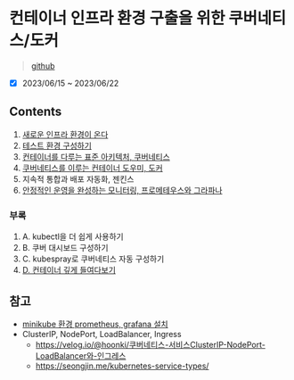 # 컨테이너 인프라 환경 구출을 위한 쿠버네티스/도커

> [github](https://github.com/sysnet4admin/_Book_k8sInfra)

- [x] 2023/06/15 ~ 2023/06/22

## Contents

1. [새로운 인프라 환경이 온다](./chapter01.md)
2. [테스트 환경 구성하기](./chapter02.md)
3. [컨테이너를 다루는 표준 아키텍처, 쿠버네티스](./chapter03.md)
4. [쿠버네티스를 이루는 컨테이너 도우미, 도커](./chapter04.md)
5. 지속적 통합과 배포 자동화, 젠킨스
6. [안정적인 운영을 완성하는 모니터링, 프로메테우스와 그라파나](./chapter06.md)

### 부록

1. A. kubectl을 더 쉽게 사용하기
2. B. 쿠버 대시보드 구성하기
3. C. kubespray로 쿠버네티스 자동 구성하기
4. [D. 컨테이너 깊게 들여다보기](./appendix-d.md)

## 참고

- [minikube 환경 prometheus, grafana 설치](https://brain2life.hashnode.dev/prometheus-and-grafana-setup-in-minikube)
- ClusterIP, NodePort, LoadBalancer, Ingress
  - <https://velog.io/@hoonki/쿠버네티스-서비스ClusterIP-NodePort-LoadBalancer와-인그레스>
  - <https://seongjin.me/kubernetes-service-types/>
